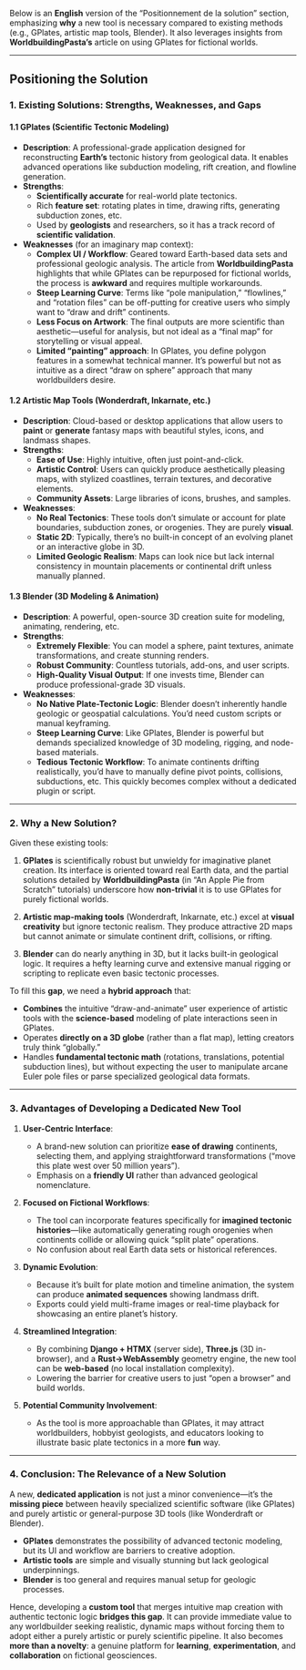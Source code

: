 Below is an **English** version of the “Positionnement de la solution” section, emphasizing **why** a new tool is necessary compared to existing methods (e.g., GPlates, artistic map tools, Blender). It also leverages insights from **WorldbuildingPasta’s** article on using GPlates for fictional worlds.

---

## Positioning the Solution

### 1. Existing Solutions: Strengths, Weaknesses, and Gaps

#### 1.1 GPlates (Scientific Tectonic Modeling)
- **Description**: A professional-grade application designed for reconstructing **Earth’s** tectonic history from geological data. It enables advanced operations like subduction modeling, rift creation, and flowline generation.  
- **Strengths**:  
  - **Scientifically accurate** for real-world plate tectonics.  
  - Rich **feature set**: rotating plates in time, drawing rifts, generating subduction zones, etc.  
  - Used by **geologists** and researchers, so it has a track record of **scientific validation**.  
- **Weaknesses** (for an imaginary map context):  
  - **Complex UI / Workflow**: Geared toward Earth-based data sets and professional geologic analysis. The article from **WorldbuildingPasta** highlights that while GPlates can be repurposed for fictional worlds, the process is **awkward** and requires multiple workarounds.  
  - **Steep Learning Curve**: Terms like “pole manipulation,” “flowlines,” and “rotation files” can be off-putting for creative users who simply want to “draw and drift” continents.  
  - **Less Focus on Artwork**: The final outputs are more scientific than aesthetic—useful for analysis, but not ideal as a “final map” for storytelling or visual appeal.  
  - **Limited “painting” approach**: In GPlates, you define polygon features in a somewhat technical manner. It’s powerful but not as intuitive as a direct “draw on sphere” approach that many worldbuilders desire.

#### 1.2 Artistic Map Tools (Wonderdraft, Inkarnate, etc.)
- **Description**: Cloud-based or desktop applications that allow users to **paint** or **generate** fantasy maps with beautiful styles, icons, and landmass shapes.  
- **Strengths**:  
  - **Ease of Use**: Highly intuitive, often just point-and-click.  
  - **Artistic Control**: Users can quickly produce aesthetically pleasing maps, with stylized coastlines, terrain textures, and decorative elements.  
  - **Community Assets**: Large libraries of icons, brushes, and samples.  
- **Weaknesses**:  
  - **No Real Tectonics**: These tools don’t simulate or account for plate boundaries, subduction zones, or orogenies. They are purely **visual**.  
  - **Static 2D**: Typically, there’s no built-in concept of an evolving planet or an interactive globe in 3D.  
  - **Limited Geologic Realism**: Maps can look nice but lack internal consistency in mountain placements or continental drift unless manually planned.

#### 1.3 Blender (3D Modeling & Animation)
- **Description**: A powerful, open-source 3D creation suite for modeling, animating, rendering, etc.  
- **Strengths**:  
  - **Extremely Flexible**: You can model a sphere, paint textures, animate transformations, and create stunning renders.  
  - **Robust Community**: Countless tutorials, add-ons, and user scripts.  
  - **High-Quality Visual Output**: If one invests time, Blender can produce professional-grade 3D visuals.  
- **Weaknesses**:  
  - **No Native Plate-Tectonic Logic**: Blender doesn’t inherently handle geologic or geospatial calculations. You’d need custom scripts or manual keyframing.  
  - **Steep Learning Curve**: Like GPlates, Blender is powerful but demands specialized knowledge of 3D modeling, rigging, and node-based materials.  
  - **Tedious Tectonic Workflow**: To animate continents drifting realistically, you’d have to manually define pivot points, collisions, subductions, etc. This quickly becomes complex without a dedicated plugin or script.

---

### 2. Why a New Solution?

Given these existing tools:

1. **GPlates** is scientifically robust but unwieldy for imaginative planet creation. Its interface is oriented toward real Earth data, and the partial solutions detailed by **WorldbuildingPasta** (in “An Apple Pie from Scratch” tutorials) underscore how **non-trivial** it is to use GPlates for purely fictional worlds. 

2. **Artistic map-making tools** (Wonderdraft, Inkarnate, etc.) excel at **visual creativity** but ignore tectonic realism. They produce attractive 2D maps but cannot animate or simulate continent drift, collisions, or rifting.

3. **Blender** can do nearly anything in 3D, but it lacks built-in geological logic. It requires a hefty learning curve and extensive manual rigging or scripting to replicate even basic tectonic processes.

To fill this **gap**, we need a **hybrid approach** that:

- **Combines** the intuitive “draw-and-animate” user experience of artistic tools with the **science-based** modeling of plate interactions seen in GPlates.  
- Operates **directly on a 3D globe** (rather than a flat map), letting creators truly think “globally.”  
- Handles **fundamental tectonic math** (rotations, translations, potential subduction lines), but without expecting the user to manipulate arcane Euler pole files or parse specialized geological data formats.

---

### 3. Advantages of Developing a Dedicated New Tool

1. **User-Centric Interface**:  
   - A brand-new solution can prioritize **ease of drawing** continents, selecting them, and applying straightforward transformations (“move this plate west over 50 million years”).  
   - Emphasis on a **friendly UI** rather than advanced geological nomenclature.

2. **Focused on Fictional Workflows**:  
   - The tool can incorporate features specifically for **imagined tectonic histories**—like automatically generating rough orogenies when continents collide or allowing quick “split plate” operations.  
   - No confusion about real Earth data sets or historical references.

3. **Dynamic Evolution**:  
   - Because it’s built for plate motion and timeline animation, the system can produce **animated sequences** showing landmass drift.  
   - Exports could yield multi-frame images or real-time playback for showcasing an entire planet’s history.

4. **Streamlined Integration**:  
   - By combining **Django + HTMX** (server side), **Three.js** (3D in-browser), and a **Rust→WebAssembly** geometry engine, the new tool can be **web-based** (no local installation complexity).  
   - Lowering the barrier for creative users to just “open a browser” and build worlds.

5. **Potential Community Involvement**:  
   - As the tool is more approachable than GPlates, it may attract worldbuilders, hobbyist geologists, and educators looking to illustrate basic plate tectonics in a more **fun** way.

---

### 4. Conclusion: The Relevance of a New Solution

A new, **dedicated application** is not just a minor convenience—it’s the **missing piece** between heavily specialized scientific software (like GPlates) and purely artistic or general-purpose 3D tools (like Wonderdraft or Blender). 

- **GPlates** demonstrates the possibility of advanced tectonic modeling, but its UI and workflow are barriers to creative adoption.  
- **Artistic tools** are simple and visually stunning but lack geological underpinnings.  
- **Blender** is too general and requires manual setup for geologic processes.

Hence, developing a **custom tool** that merges intuitive map creation with authentic tectonic logic **bridges this gap**. It can provide immediate value to any worldbuilder seeking realistic, dynamic maps without forcing them to adopt either a purely artistic or purely scientific pipeline. It also becomes **more than a novelty**: a genuine platform for **learning**, **experimentation**, and **collaboration** on fictional geosciences.
